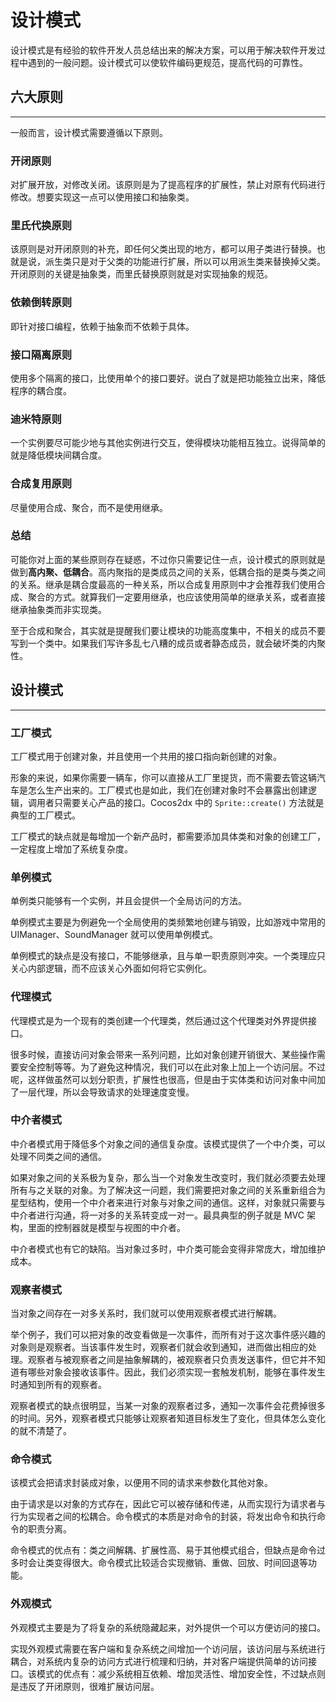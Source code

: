 # 设计模式

设计模式是有经验的软件开发人员总结出来的解决方案，可以用于解决软件开发过程中遇到的一般问题。设计模式可以使软件编码更规范，提高代码的可靠性。

## 六大原则

---

一般而言，设计模式需要遵循以下原则。

### 开闭原则

对扩展开放，对修改关闭。该原则是为了提高程序的扩展性，禁止对原有代码进行修改。想要实现这一点可以使用接口和抽象类。

### 里氏代换原则

该原则是对开闭原则的补充，即任何父类出现的地方，都可以用子类进行替换。也就是说，派生类只是对于父类的功能进行扩展，所以可以用派生类来替换掉父类。开闭原则的关键是抽象类，而里氏替换原则就是对实现抽象的规范。

### 依赖倒转原则

即针对接口编程，依赖于抽象而不依赖于具体。

### 接口隔离原则

使用多个隔离的接口，比使用单个的接口要好。说白了就是把功能独立出来，降低程序的耦合度。

### 迪米特原则

一个实例要尽可能少地与其他实例进行交互，使得模块功能相互独立。说得简单的就是降低模块间耦合度。

### 合成复用原则

尽量使用合成、聚合，而不是使用继承。

### 总结

可能你对上面的某些原则存在疑惑，不过你只需要记住一点，设计模式的原则就是做到**高内聚、低耦合**。高内聚指的是类成员之间的关系，低耦合指的是类与类之间的关系。继承是耦合度最高的一种关系，所以合成复用原则中才会推荐我们使用合成、聚合的方式。就算我们一定要用继承，也应该使用简单的继承关系，或者直接继承抽象类而非实现类。

至于合成和聚合，其实就是提醒我们要让模块的功能高度集中，不相关的成员不要写到一个类中。如果我们写许多乱七八糟的成员或者静态成员，就会破坏类的内聚性。

## 设计模式

---

### 工厂模式

工厂模式用于创建对象，并且使用一个共用的接口指向新创建的对象。

形象的来说，如果你需要一辆车，你可以直接从工厂里提货，而不需要去管这辆汽车是怎么生产出来的。工厂模式也是如此，我们在创建对象时不会暴露出创建逻辑，调用者只需要关心产品的接口。Cocos2dx 中的 `Sprite::create()` 方法就是典型的工厂模式。

工厂模式的缺点就是每增加一个新产品时，都需要添加具体类和对象的创建工厂，一定程度上增加了系统复杂度。

### 单例模式

单例类只能够有一个实例，并且会提供一个全局访问的方法。

单例模式主要是为例避免一个全局使用的类频繁地创建与销毁，比如游戏中常用的 UIManager、SoundManager 就可以使用单例模式。

单例模式的缺点是没有接口，不能够继承，且与单一职责原则冲突。一个类理应只关心内部逻辑，而不应该关心外面如何将它实例化。

### 代理模式

代理模式是为一个现有的类创建一个代理类，然后通过这个代理类对外界提供接口。

很多时候，直接访问对象会带来一系列问题，比如对象创建开销很大、某些操作需要安全控制等等。为了避免这种情况，我们可以在此对象上加上一个访问层。不过呢，这样做虽然可以划分职责，扩展性也很高，但是由于实体类和访问对象中间加了一层代理，所以会导致请求的处理速度变慢。

### 中介者模式

中介者模式用于降低多个对象之间的通信复杂度。该模式提供了一个中介类，可以处理不同类之间的通信。

如果对象之间的关系极为复杂，那么当一个对象发生改变时，我们就必须要去处理所有与之关联的对象。为了解决这一问题，我们需要把对象之间的关系重新组合为星型结构，使用一个中介者来进行对象与对象之间的通信。这样，对象就只需要与中介者进行沟通，将一对多的关系转变成一对一。最具典型的例子就是 MVC 架构，里面的控制器就是模型与视图的中介者。

中介者模式也有它的缺陷。当对象过多时，中介类可能会变得非常庞大，增加维护成本。

### 观察者模式

当对象之间存在一对多关系时，我们就可以使用观察者模式进行解耦。

举个例子，我们可以把对象的改变看做是一次事件，而所有对于这次事件感兴趣的对象则是观察者。当该事件发生时，观察者们就会收到通知，进而做出相应的处理。观察者与被观察者之间是抽象解耦的，被观察者只负责发送事件，但它并不知道有哪些对象会接收该事件。因此，我们必须实现一套触发机制，能够在事件发生时通知到所有的观察者。

观察者模式的缺点很明显，当某一对象的观察者过多，通知一次事件会花费掉很多的时间。另外，观察者模式只能够让观察者知道目标发生了变化，但具体怎么变化的就不清楚了。

### 命令模式

该模式会把请求封装成对象，以便用不同的请求来参数化其他对象。

由于请求是以对象的方式存在，因此它可以被存储和传递，从而实现行为请求者与行为实现者之间的松耦合。命令模式的本质是对命令的封装，将发出命令和执行命令的职责分离。

命令模式的优点有：类之间解耦、扩展性高、易于其他模式组合，但缺点是命令过多时会让类变得很大。命令模式比较适合实现撤销、重做、回放、时间回退等功能。

### 外观模式

外观模式主要是为了将复杂的系统隐藏起来，对外提供一个可以方便访问的接口。

实现外观模式需要在客户端和复杂系统之间增加一个访问层，该访问层与系统进行耦合，对系统内复杂的访问方式进行梳理和归纳，并对客户端提供简单的访问接口。该模式的优点有：减少系统相互依赖、增加灵活性、增加安全性，不过缺点则是违反了开闭原则，很难扩展访问层。